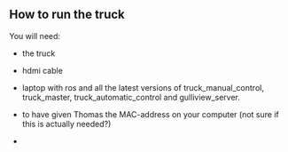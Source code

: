 ## How to run the truck ##

You will need: 
   - the truck
   - hdmi cable
   - laptop with ros and all the latest versions of truck_manual_control, truck_master, truck_automatic_control and gulliview_server.

   - to have given Thomas the MAC-address on your computer (not sure if this is actually needed?)
   -